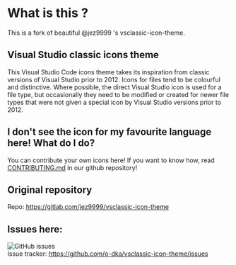 # What is this ?
This is a fork of  beautiful @jez9999 's vsclassic-icon-theme.

## Visual Studio classic icons theme
This Visual Studio Code icons theme takes its inspiration from classic versions of Visual Studio prior to 2012.  Icons for files tend to be colourful and distinctive.  Where possible, the direct Visual Studio icon is used for a file type, but occasionally they need to be modified or created for newer file types that were not given a special icon by Visual Studio versions prior to 2012.

## I don't see the icon for my favourite language here! What do I do?
You can contribute your own icons here! If you want to know how, read [CONTRIBUTING.md](https://github.com/o-dka/vsclassic-icon-theme/blob/main/CONTRIBUTING.md)  in our github repository!

## Original repository
Repo: https://gitlab.com/jez9999/vsclassic-icon-theme  

## Issues here:  
 ![GitHub issues](https://img.shields.io/github/issues/o-dka/vsclassic-icon-theme) \
Issue tracker: https://github.com/o-dka/vsclassic-icon-theme/issues
